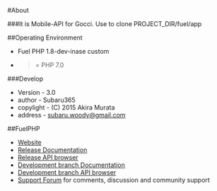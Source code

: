 #About

###It is Mobile-API for Gocci.
Use to clone PROJECT_DIR/fuel/app

##Operating Environment

* Fuel PHP 1.8-dev-inase custom
* >= PHP 7.0

###Develop

* Version   - 3.0
* author    - Subaru365
* copylight - (C) 2015 Akira Murata
* address   - subaru.woody@gmail.com

##FuelPHP

* [Website](http://fuelphp.com/)
* [Release Documentation](http://docs.fuelphp.com)
* [Release API browser](http://api.fuelphp.com)
* [Development branch Documentation](http://dev-docs.fuelphp.com)
* [Development branch API browser](http://dev-api.fuelphp.com)
* [Support Forum](http://fuelphp.com/forums) for comments, discussion and community support
